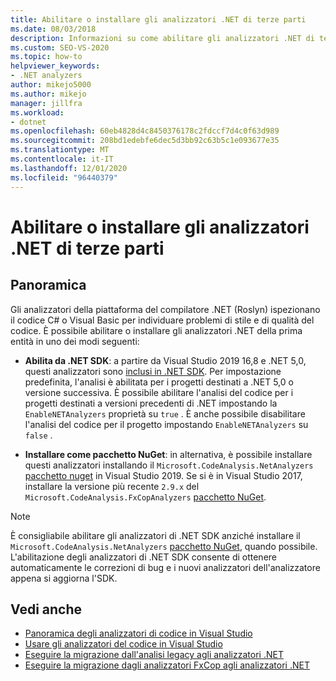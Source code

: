 ```yaml
---
title: Abilitare o installare gli analizzatori .NET di terze parti
ms.date: 08/03/2018
description: Informazioni su come abilitare gli analizzatori .NET di terze parti da .NET SDK o installare questi analizzatori come pacchetto NuGet.
ms.custom: SEO-VS-2020
ms.topic: how-to
helpviewer_keywords:
- .NET analyzers
author: mikejo5000
ms.author: mikejo
manager: jillfra
ms.workload:
- dotnet
ms.openlocfilehash: 60eb4828d4c8450376178c2fdccf7d4c0f63d989
ms.sourcegitcommit: 208bd1edebfe6dec5d3bb92c63b5c1e093677e35
ms.translationtype: MT
ms.contentlocale: it-IT
ms.lasthandoff: 12/01/2020
ms.locfileid: "96440379"
---
```

# <a name="enable-or-install-first-party-net-analyzers"></a>Abilitare o installare gli analizzatori .NET di terze parti

## <a name="overview"></a>Panoramica

Gli analizzatori della piattaforma del compilatore .NET (Roslyn) ispezionano il codice C# o Visual Basic per individuare problemi di stile e di qualità del codice. È possibile abilitare o installare gli analizzatori .NET della prima entità in uno dei modi seguenti:

- **Abilita da .NET SDK**: a partire da Visual Studio 2019 16,8 e .NET 5,0, questi analizzatori sono [inclusi in .NET SDK](/dotnet/fundamentals/code-analysis/overview). Per impostazione predefinita, l'analisi è abilitata per i progetti destinati a .NET 5,0 o versione successiva. È possibile abilitare l'analisi del codice per i progetti destinati a versioni precedenti di .NET impostando la `EnableNETAnalyzers` proprietà su `true` . È anche possibile disabilitare l'analisi del codice per il progetto impostando `EnableNETAnalyzers` su `false` .

- **Installare come pacchetto NuGet**: in alternativa, è possibile installare questi analizzatori installando il `Microsoft.CodeAnalysis.NetAnalyzers` [pacchetto nuget](https://www.nuget.org/packages/Microsoft.CodeAnalysis.NetAnalyzers) in Visual Studio 2019. Se si è in Visual Studio 2017, installare la versione più recente `2.9.x` del `Microsoft.CodeAnalysis.FxCopAnalyzers` [pacchetto NuGet](https://www.nuget.org/packages/Microsoft.CodeAnalysis.FxCopAnalyzers/).

> [!NOTE]
> È consigliabile abilitare gli analizzatori di .NET SDK anziché installare il `Microsoft.CodeAnalysis.NetAnalyzers` [pacchetto NuGet](https://www.nuget.org/packages/Microsoft.CodeAnalysis.NetAnalyzers), quando possibile. L'abilitazione degli analizzatori di .NET SDK consente di ottenere automaticamente le correzioni di bug e i nuovi analizzatori dell'analizzatore appena si aggiorna l'SDK.

## <a name="see-also"></a>Vedi anche

- [Panoramica degli analizzatori di codice in Visual Studio](roslyn-analyzers-overview.md)
- [Usare gli analizzatori del codice in Visual Studio](use-roslyn-analyzers.md)
- [Eseguire la migrazione dall'analisi legacy agli analizzatori .NET](migrate-from-legacy-analysis-to-net-analyzers.md)
- [Eseguire la migrazione dagli analizzatori FxCop agli analizzatori .NET](migrate-from-fxcop-analyzers-to-net-analyzers.md)
